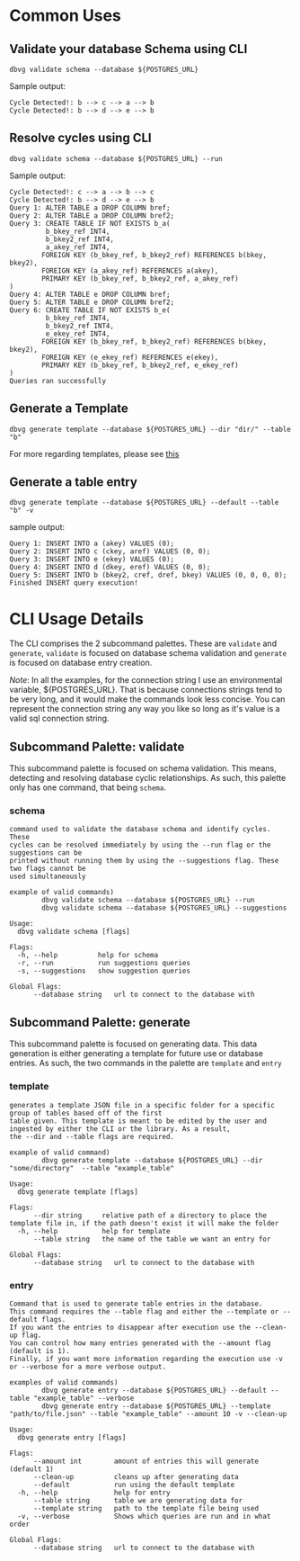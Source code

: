 # Common Uses

## Validate your database Schema using CLI

`dbvg validate schema --database ${POSTGRES_URL}`

Sample output:
```
Cycle Detected!: b --> c --> a --> b
Cycle Detected!: b --> d --> e --> b
```

## Resolve cycles using CLI

`dbvg validate schema --database ${POSTGRES_URL} --run`

Sample output:
```
Cycle Detected!: c --> a --> b --> c
Cycle Detected!: b --> d --> e --> b
Query 1: ALTER TABLE a DROP COLUMN bref;
Query 2: ALTER TABLE a DROP COLUMN bref2;
Query 3: CREATE TABLE IF NOT EXISTS b_a(
         b_bkey_ref INT4,
         b_bkey2_ref INT4,
         a_akey_ref INT4,
        FOREIGN KEY (b_bkey_ref, b_bkey2_ref) REFERENCES b(bkey, bkey2),
        FOREIGN KEY (a_akey_ref) REFERENCES a(akey),
        PRIMARY KEY (b_bkey_ref, b_bkey2_ref, a_akey_ref)
)
Query 4: ALTER TABLE e DROP COLUMN bref;
Query 5: ALTER TABLE e DROP COLUMN bref2;
Query 6: CREATE TABLE IF NOT EXISTS b_e(
         b_bkey_ref INT4,
         b_bkey2_ref INT4,
         e_ekey_ref INT4,
        FOREIGN KEY (b_bkey_ref, b_bkey2_ref) REFERENCES b(bkey, bkey2),
        FOREIGN KEY (e_ekey_ref) REFERENCES e(ekey),
        PRIMARY KEY (b_bkey_ref, b_bkey2_ref, e_ekey_ref)
)
Queries ran successfully
```

## Generate a Template
`dbvg generate template --database ${POSTGRES_URL} --dir "dir/" --table "b"`

For more regarding templates, please see [this](generate/README.md)

## Generate a table entry
`dbvg generate template --database ${POSTGRES_URL} --default --table "b" -v`

sample output:
```
Query 1: INSERT INTO a (akey) VALUES (0);
Query 2: INSERT INTO c (ckey, aref) VALUES (0, 0);
Query 3: INSERT INTO e (ekey) VALUES (0);
Query 4: INSERT INTO d (dkey, eref) VALUES (0, 0);
Query 5: INSERT INTO b (bkey2, cref, dref, bkey) VALUES (0, 0, 0, 0);
Finished INSERT query execution!
```

# CLI Usage Details

The CLI comprises the 2 subcommand palettes. These are `validate` and `generate`, `validate` is focused on database schema
validation and `generate` is focused on database entry creation.

*Note*: In all the examples, for the connection string I use an environmental variable, ${POSTGRES_URL}. That is
because connections strings tend to be very long, and it would make the commands look less concise.
You can represent the connection string any way you like so long as it's value is a valid sql connection string.

## Subcommand Palette: validate
This subcommand palette is focused on schema validation. This means, detecting and resolving database cyclic relationships.
As such, this palette only has one command, that being `schema`. 

### schema
```
command used to validate the database schema and identify cycles. These
cycles can be resolved immediately by using the --run flag or the suggestions can be
printed without running them by using the --suggestions flag. These two flags cannot be
used simultaneously

example of valid commands)
        dbvg validate schema --database ${POSTGRES_URL} --run
        dbvg validate schema --database ${POSTGRES_URL} --suggestions

Usage:
  dbvg validate schema [flags]

Flags:
  -h, --help          help for schema
  -r, --run           run suggestions queries
  -s, --suggestions   show suggestion queries

Global Flags:
      --database string   url to connect to the database with

```

## Subcommand Palette: generate
This subcommand palette is focused on generating data. This data generation is either generating a template for future use
or database entries. As such, the two commands in the palette are `template` and `entry`

### template

```
generates a template JSON file in a specific folder for a specific group of tables based off of the first
table given. This template is meant to be edited by the user and ingested by either the CLI or the library. As a result,
the --dir and --table flags are required.

example of valid command)
        dbvg generate template --database ${POSTGRES_URL} --dir "some/directory"  --table "example_table"

Usage:
  dbvg generate template [flags]

Flags:
      --dir string     relative path of a directory to place the template file in, if the path doesn't exist it will make the folder
  -h, --help           help for template
      --table string   the name of the table we want an entry for

Global Flags:
      --database string   url to connect to the database with

```

### entry

```
Command that is used to generate table entries in the database.
This command requires the --table flag and either the --template or --default flags.
If you want the entries to disappear after execution use the --clean-up flag.
You can control how many entries generated with the --amount flag (default is 1).
Finally, if you want more information regarding the execution use -v or --verbose for a more verbose output.

examples of valid commands)
        dbvg generate entry --database ${POSTGRES_URL} --default --table "example_table" --verbose
        dbvg generate entry --database ${POSTGRES_URL} --template "path/to/file.json" --table "example_table" --amount 10 -v --clean-up

Usage:
  dbvg generate entry [flags]

Flags:
      --amount int        amount of entries this will generate (default 1)
      --clean-up          cleans up after generating data
      --default           run using the default template
  -h, --help              help for entry
      --table string      table we are generating data for
      --template string   path to the template file being used
  -v, --verbose           Shows which queries are run and in what order

Global Flags:
      --database string   url to connect to the database with

```

